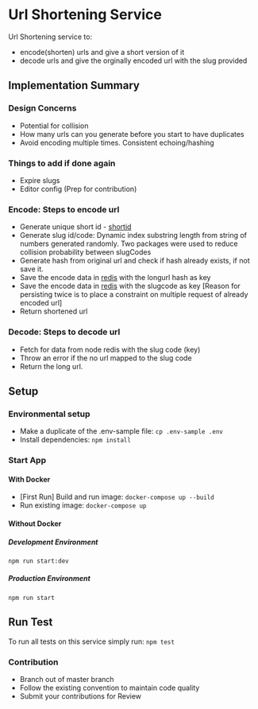 # Url Shortening Service
Url Shortening service to:
- encode(shorten) urls and give a short version of it
- decode urls and give the orginally encoded url with the slug provided

## Implementation Summary

### Design Concerns
- Potential for collision
- How many urls can you generate before you start to have duplicates
- Avoid encoding multiple times. Consistent echoing/hashing

### Things to add if done again
- Expire slugs
- Editor config (Prep for contribution)

### Encode: Steps to encode url
- Generate unique short id - [shortid](https://www.npmjs.com/package/shortid)
- Generate slug id/code: Dynamic index substring length from string of numbers generated randomly. Two packages were used to reduce collision probability between slugCodes
- Generate hash from original url and check if hash already exists, if not save it.
- Save the encode data in [redis](https://redis.io/) with the longurl hash as key
- Save the encode data in [redis](https://redis.io/) with the slugcode as key [Reason for persisting twice is to place a constraint on multiple request of already encoded url]
- Return shortened url

### Decode: Steps to decode url
- Fetch for data from node redis with the slug code (key)
- Throw an error if the no url mapped to the slug code
- Return the long url.

## Setup
### Environmental setup
- Make a duplicate of the .env-sample file: `cp .env-sample .env`
- Install dependencies: `npm install`

### Start App
#### With Docker
- [First Run] Build and run image: `docker-compose up --build`
- Run existing image: `docker-compose up`
#### Without Docker
##### Development Environment
`npm run start:dev`

##### Production Environment
`npm run start`
## Run Test
To run all tests on this service simply run:
`npm test`

### Contribution
- Branch out of master branch
- Follow the existing convention to maintain code quality
- Submit your contributions for Review
